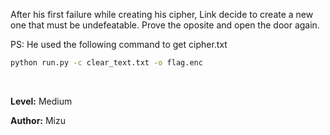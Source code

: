 After his first failure while creating his cipher, Link decide to create a new one that must be undefeatable. Prove the oposite and open the door again.

PS: He used the following command to get cipher.txt

```sh
python run.py -c clear_text.txt -o flag.enc
```

<br>

**Level:** Medium

**Author:** Mizu
